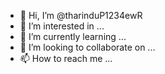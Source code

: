 - 👋 Hi, I’m @tharinduP1234ewR
- 👀 I’m interested in ...
- 🌱 I’m currently learning ...
- 💞️ I’m looking to collaborate on ...
- 📫 How to reach me ...

<!---
tharinduP1234ewR/tharinduP1234ewR is a ✨ special ✨ repository because its `README.md` (this file) appears on your GitHub profile.
You can click the Preview link to take a look at your changes.
--->
